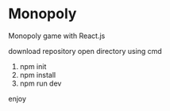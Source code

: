 # Monopoly
Monopoly game with React.js

download repository
open directory using cmd
1. npm init
2. npm install
3. npm run dev

enjoy
